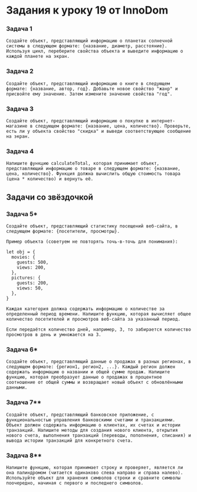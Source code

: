 # Задания к уроку 19 от InnoDom

### Задача 1

    Создайте объект, представляющий информацию о планетах солнечной системы в следующем формате: {название, диаметр, расстояние}. Используя цикл, переберите свойства объекта и выведите информацию о каждой планете на экран.

### Задача 2

    Создайте объект, представляющий информацию о книге в следующем формате: {название, автор, год}. Добавьте новое свойство "жанр" и присвойте ему значение. Затем измените значение свойства "год".

### Задача 3

    Создайте объект, представляющий информацию о покупке в интернет-магазине в следующем формате: {название, цена, количество}. Проверьте, есть ли у объекта свойство "скидка" и выведи соответствующее сообщение на экран.

### Задача 4

    Напишите функцию calculateTotal, которая принимает объект, представляющий информацию о товаре в следующем формате: {название, цена, количество}. Функция должна вычислить общую стоимость товара (цена * количество) и вернуть её.


## Задачи со звёздочкой

### Задача 5*

    Создайте объект, представляющий статистику посещений веб-сайта, в следующем формате: {посетители, просмотры}.

    Пример объекта (советуем не повторять точь-в-точь для понимания):

```
let obj = {
  movies: {
    guests: 500,
    views: 200,
  },
  pictures: {
    guests: 200,
    views: 50,
  },
}
```

    Каждая категория должна содержать информацию о количестве за определенный период времени. Напишите функцию, которая вычисляет общее количество посетителей и просмотров веб-сайта за указанный период.

    Если передаётся количество дней, например, 3, то забирается количество просмотров в день и умножается на 3.

### Задача 6*

    Создайте объект, представляющий данные о продажах в разных регионах, в следующем формате: {регион1, регион2, ...}. Каждый регион должен содержать информацию о названии и общей сумме продаж. Напишите функцию, которая преобразует данные о продажах в процентное соотношение от общей суммы и возвращает новый объект с обновлёнными данными.

### Задача 7**

    Создайте объект, представляющий банковское приложение, с функциональностью управления банковскими счетами и транзакциями. Объект должен содержать информацию о клиентах, их счетах и истории транзакций. Напишите методы для создания нового клиента, открытия нового счета, выполнения транзакций (переводы, пополнения, списания) и вывода истории транзакций для конкретного счета.

### Задача 8**

    Напишите функцию, которая принимает строку и проверяет, является ли она палиндромом (читается одинаково слева направо и справа налево). Используйте объект для хранения символов строки и сравните символы поочередно, начиная с первого и последнего символов.